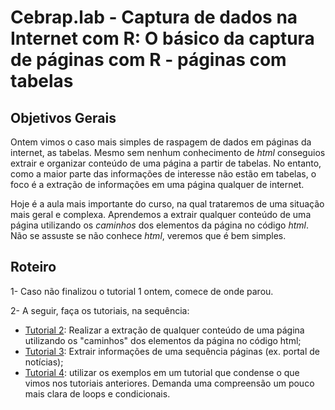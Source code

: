 #  Cebrap.lab - Captura de dados na Internet com R: O básico da captura de páginas com R - páginas com tabelas

## Objetivos Gerais

Ontem vimos o caso mais simples de raspagem de dados em páginas da internet, as tabelas. Mesmo sem nenhum conhecimento de *html* conseguios extrair e organizar conteúdo de uma página a partir de tabelas. No entanto, como a maior parte das informações de interesse não estão em tabelas, o foco é a extração de informações em uma página qualquer de internet.

Hoje é a aula mais importante do curso, na qual trataremos de uma situação mais geral e complexa. Aprendemos a extrair qualquer conteúdo de uma página utilizando os *caminhos* dos elementos da página no código *html*. Não se assuste se não conhece *html*, veremos que é bem simples. 

## Roteiro

1-  Caso não finalizou o tutorial 1 ontem, comece de onde parou.

2- A seguir, faça os tutoriais, na sequência: 

- [Tutorial 2](https://github.com/thiagomeireles/cebraplab_captura_R/blob/master/tutorials/webscraping_cebrap_02.md): Realizar a extração de qualquer conteúdo de uma página utilizando os "caminhos" dos elementos da página no código html;
- [Tutorial 3](https://github.com/thiagomeireles/cebraplab_captura_R/blob/master/tutorials/webscraping_cebrap_03.md): Extrair informações de uma sequência páginas (ex. portal de notícias);
- [Tutorial 4](https://github.com/thiagomeireles/cebraplab_captura_R/blob/master/tutorials/webscraping_cebrap_04.md): utilizar os exemplos em um tutorial que condense o que vimos nos tutoriais anteriores. Demanda uma compreensão um pouco mais clara de loops e condicionais.

